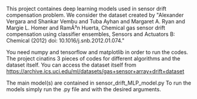 This project containes deep learning models used in sensor drift compensation problem. We consider the dataset created by "Alexander Vergara and Shankar Vembu and Tuba Ayhan and Margaret A. Ryan and Margie L. Homer and RamÃ³n Huerta, Chemical gas sensor drift compensation using classifier ensembles, Sensors and Actuators B: Chemical (2012) doi: 10.1016/j.snb.2012.01.074."

You need numpy and tensorflow and matplotlib in order to run the codes.
The project cinatins 3 pieces of codes for different algorithms and the dataset itself. You can access the dataset itself from https://archive.ics.uci.edu/ml/datasets/gas+sensor+array+drift+dataset


The main model(s) are contained in sensor_drift_MLP_model.py
To run the models simply run the .py file and with the desired arguments.




